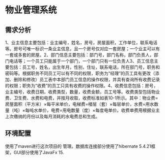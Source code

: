 # 物业管理系统

## 需求分析

​	1、业主信息主要包括：业主编号，姓名，房号，房屋面积，工作单位，联系电话等。房号可唯一标识一条业主信息，且一个房号仅对应一套房屋；一个业主可以有一套或多套的房屋。
​	2、部门信息主要包括：部门号，部门名称，部门负责人，部门电话等；一个员工只能属于一个部门，一个部门只有一位负责人
​	3、员工信息主要包括：员工号，姓名，出生年月，性别，住址，联系电话，所在部门号，职务和密码等。根据职务不同员工可以有不同的权限，职务为“经理”的员工具有更改（添加、删除和修改）员工表中本部门员工信息的操作权限，并具有查询所有收费记录的权限；职务为“收费”的员工只具有收费的操作权限。
​	4、收费信息包括：房号，业主编号，收费日期，收费类型，数量，收费金额，员工号等。收费类型包括物业费、卫生费、水费和电费，并按月收取，收费标准如表10-1所示。其中：物业费=房屋面积（平方米）×每平米单价，电梯费=楼层（套）×每层单价，水费=用水数量（吨）×每吨水单价，电费=用电数量（度）×每度电单价。收费单费用根据业主上次缴纳的月份以及每月消耗的水电费总和生成。

##  环境配置

使用了maven进行这次项目的 管理。数据库连接部分使用了hibernate 5.4.21框架，GUI部分使用了JavaFx 15.

   